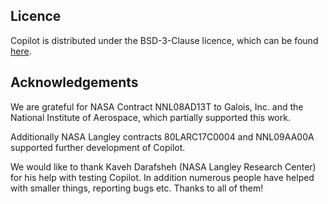 ## Licence
Copilot is distributed under the BSD-3-Clause licence, which can be found
[here](https://raw.githubusercontent.com/Copilot-Language/Copilot/master/LICENSE).

## Acknowledgements
We are grateful for NASA Contract NNL08AD13T to Galois, Inc. and the National
Institute of Aerospace, which partially supported this work.

Additionally NASA Langley contracts 80LARC17C0004 and NNL09AA00A supported
further development of Copilot.

We would like to thank Kaveh Darafsheh (NASA Langley Research Center) for his
help with testing Copilot. In addition numerous people have helped with smaller
things, reporting bugs etc. Thanks to all of them!
